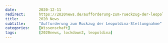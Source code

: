 ```yaml
---
date:          2020-12-11
redirect:      https://2020news.de/aufforderung-zum-rueckzug-der-leopoldina-stellungnahme/
title:         2020 News
subtitle:      "Aufforderung zum Rückzug der Leopoldina-Stellungnahme"
categories:    [Wissenschaft]
tags:          [2020news, lockdown2, leopoldina]
---
```

